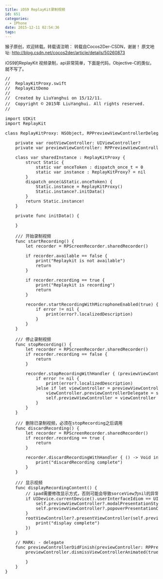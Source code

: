 ```yaml
---
title: iOS9 ReplayKit录制视频
id: 651
categories:
  - IPhone
date: 2015-12-11 02:54:36
tags:
---
```


猴子原创，欢迎转载。转载请注明： 转载自Cocos2Der-CSDN，谢谢！ 
原文地址: http://blog.csdn.net/cocos2der/article/details/50260873

iOS9的ReplayKit 视频录制，api非常简单，下面是代码，Objective-C的类似，就不写了。

<pre class="lang:default decode:true " >//
//  ReplayKitProxy.swift
//  ReplayKitDemo
//
//  Created by LiuYanghui on 15/12/11.
//  Copyright © 2015年 LiuYanghui. All rights reserved.
//

import UIKit
import ReplayKit

class ReplayKitProxy: NSObject, RPPreviewViewControllerDelegate {

    private var rootViewController: UIViewController?
    private var previewViewController: RPPreviewViewController?

    class var sharedInstance : ReplayKitProxy {
        struct Static {
            static var onceToken : dispatch_once_t = 0
            static var instance : ReplayKitProxy? = nil
        }
        dispatch_once(&amp;Static.onceToken) {
            Static.instance = ReplayKitProxy()
            Static.instance?.initData()
        }
        return Static.instance!
    }

    private func initData() {

    }

    /// 开始录制视频
    func startRecording() {
        let recorder = RPScreenRecorder.sharedRecorder()

        if recorder.available == false {
            print("Replaykit is not available")
            return
        }

        if recorder.recording == true {
            print("Replaykit is recording")
            return
        }

        recorder.startRecordingWithMicrophoneEnabled(true) { (error) -&gt; Void in
            if error != nil {
                print(error?.localizedDescription)
            }
        }
    }

    /// 停止录制视频
    func stopRecording() {
        let recorder = RPScreenRecorder.sharedRecorder()
        if recorder.recording == false {
            return
        }

        recorder.stopRecordingWithHandler { (previewViewController, error) -&gt; Void in
            if error != nil {
                print(error?.localizedDescription)
            }else if let viewController = previewViewController{
                viewController.previewControllerDelegate = self
                self.previewViewController = viewController
            }
        }
    }

    /// 删除已录制视频，必须在stopRecording之后调用
    func discardRecording() {
        let recorder = RPScreenRecorder.sharedRecorder()
        if recorder.recording == true {
            return
        }

        recorder.discardRecordingWithHandler { () -&gt; Void in
            print("discardRecording complete")
        }
    }

    /// 显示视频
    func displayRecordingContent() {
        // ipad需要修改显示方式，否则可能会导致sorceView为nil的异常
        if UIDevice.currentDevice().userInterfaceIdiom == UIUserInterfaceIdiom.Pad {
            self.previewViewController?.modalPresentationStyle = UIModalPresentationStyle.CurrentContext
            self.previewViewController?.popoverPresentationController?.sourceView = self.rootViewController?.view
        }
        rootViewController?.presentViewController(self.previewViewController!, animated: true, completion: { () -&gt; Void in
            print("display complete")
        })
    }

    // MARK: - delegate
    func previewControllerDidFinish(previewController: RPPreviewViewController) {
        previewController.dismissViewControllerAnimated(true) { () -&gt; Void in

        }
    }
}
</pre> 